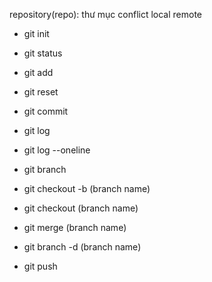 repository(repo): thư mục
conflict
local
remote


- git init

- git status

- git add

- git reset

- git commit

- git log

- git log --oneline

- git branch

- git checkout -b (branch name)

- git checkout (branch name)

- git merge (branch name)

- git branch -d (branch name)

- git push